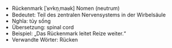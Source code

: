 - Rückenmark [ˈʁʏkn̩ˌmaʁk]	Nomen (neutrum)
- Bedeutet: Teil des zentralen Nervensystems in der Wirbelsäule
- Nghĩa: tủy sống
- Übersetzung: spinal cord
- Beispiel: „Das Rückenmark leitet Reize weiter.“
- Verwandte Wörter: Rücken
